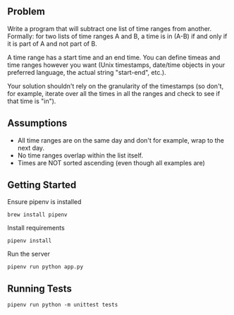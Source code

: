 ## Problem

Write a program that will subtract one list of time ranges from another. Formally: for two lists of time ranges A and B, a time is in (A-B) if and only if it is part of A and not part of B.

A time range has a start time and an end time. You can define timeas and time ranges however you want (Unix timestamps, date/time objects in your preferred language, the actual string "start-end", etc.).

Your solution shouldn't rely on the granularity of the timestamps (so don't, for example, iterate over all the times in all the ranges and check to see if that time is "in").

## Assumptions

 - All time ranges are on the same day and don't for example, wrap to the next day.
 - No time ranges overlap within the list itself.
 - Times are NOT sorted ascending (even though all examples are)

 ## Getting Started

Ensure pipenv is installed
```
brew install pipenv
```

Install requirements
```
pipenv install
```

Run the server
```
pipenv run python app.py
```

 ## Running Tests

 ```
 pipenv run python -m unittest tests
 ```